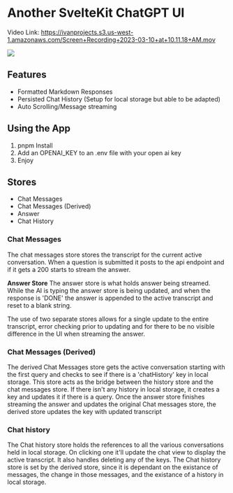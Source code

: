 # Another SvelteKit ChatGPT UI

Video Link: https://ivanprojects.s3.us-west-1.amazonaws.com/Screen+Recording+2023-03-10+at+10.11.18+AM.mov

![](https://i.imgur.com/gKu0MbX.png)

## Features
 - Formatted Markdown Responses
 - Persisted Chat History (Setup for local storage but able to be adapted)
 - Auto Scrolling/Message streaming
 
## Using the App
1. pnpm Install
2. Add an OPENAI_KEY to an .env file with your open ai key
3. Enjoy


## Stores
- Chat Messages 
- Chat Messages (Derived)
- Answer
- Chat History

### Chat Messages
The chat messages store stores the transcript for the current active conversation. 
When a question is submitted it posts to the api endpoint and if it gets a 200 starts to stream the answer.

**Answer Store**
The answer store is what holds answer being streamed. While the AI is typing the answer store is being updated, and when the response is 'DONE' the answer is appended to the active transcript and reset to a blank string. 

The use of two separate stores allows for a single update to the entire transcript, error checking prior to updating and for there to be no visible difference in the UI when streaming the answer. 

### Chat Messages (Derived)
The derived Chat Messages store gets the active conversation starting with the first query and checks to see if there is a 'chatHistory' key in local storage. This store acts as the bridge between the history store and the chat messages store. If there isn't any history in local storage, it creates a key and updates it if there is a query. Once the answer store finishes streaming the answer and updates the original Chat messages store, the derived store updates the key with updated transcript

### Chat history 
The Chat history store holds the references to all the various conversations held in local storage. On clicking one it'll update the chat view to display the active transcript. 
It also handles deleting any of the keys. The Chat history store is set by the derived store, since it is dependant on the existance of messages, the change in those messages, and the existance of a history in local storage. 





